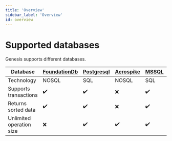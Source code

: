 ```yaml
---
title: 'Overview'
sidebar_label: 'Overview'
id: overview
---
```


Supported databases
===================

Genesis supports different databases.

| Database | [FoundationDb](/database/database-technology/foundationdb/) | [Postgresql](/database/reference/supported-databases/postgresql/) | [Aerospike](/database/database-technology/aerospike/) | [MSSQL](/database/database-technology/sql/) | [Oracle](/database/database-technology/sql/) |
| --- | --- | --- | --- | --- | --- |
| Technology | NOSQL | SQL | NOSQL | SQL | SQL |
| Supports transactions | ✔️ | ✔️ | ❌ | ✔️ | ✔ |
| Returns sorted data | ✔️ | ✔️ | ❌ | ✔️ | ✔ |
| Unlimited operation size | ❌ | ✔️ | ✔️ | ✔️ | ✔ |

[](https://docs.genesis.global/secure/reference/developer/api/database/reference/apis/rxjava/)